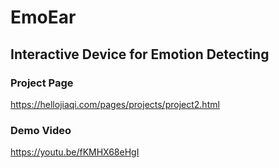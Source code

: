 # EmoEar
## Interactive Device for Emotion Detecting

### Project Page
https://hellojiaqi.com/pages/projects/project2.html

### Demo Video
https://youtu.be/fKMHX68eHgI
